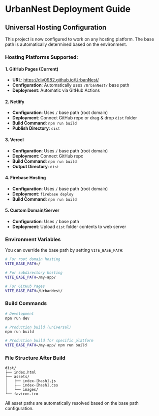 # UrbanNest Deployment Guide

## Universal Hosting Configuration

This project is now configured to work on any hosting platform. The base path is automatically determined based on the environment.

### Hosting Platforms Supported:

#### 1. GitHub Pages (Current)
- **URL**: https://div0982.github.io/UrbanNest/
- **Configuration**: Automatically uses `/UrbanNest/` base path
- **Deployment**: Automatic via GitHub Actions

#### 2. Netlify
- **Configuration**: Uses `/` base path (root domain)
- **Deployment**: Connect GitHub repo or drag & drop `dist` folder
- **Build Command**: `npm run build`
- **Publish Directory**: `dist`

#### 3. Vercel
- **Configuration**: Uses `/` base path (root domain)
- **Deployment**: Connect GitHub repo
- **Build Command**: `npm run build`
- **Output Directory**: `dist`

#### 4. Firebase Hosting
- **Configuration**: Uses `/` base path (root domain)
- **Deployment**: `firebase deploy`
- **Build Command**: `npm run build`

#### 5. Custom Domain/Server
- **Configuration**: Uses `/` base path
- **Deployment**: Upload `dist` folder contents to web server

### Environment Variables

You can override the base path by setting `VITE_BASE_PATH`:

```bash
# For root domain hosting
VITE_BASE_PATH=/

# For subdirectory hosting
VITE_BASE_PATH=/my-app/

# For GitHub Pages
VITE_BASE_PATH=/UrbanNest/
```

### Build Commands

```bash
# Development
npm run dev

# Production build (universal)
npm run build

# Production build for specific platform
VITE_BASE_PATH=/my-app/ npm run build
```

### File Structure After Build

```
dist/
├── index.html
├── assets/
│   ├── index-[hash].js
│   ├── index-[hash].css
│   └── images/
└── favicon.ico
```

All asset paths are automatically resolved based on the base path configuration.
